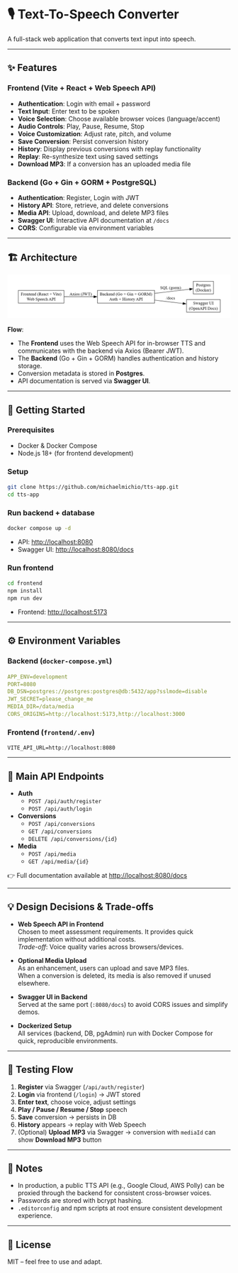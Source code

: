 # 🎙️ Text-To-Speech Converter

A full-stack web application that converts text input into speech.  

---

## ✨ Features

### Frontend (Vite + React + Web Speech API)
- **Authentication**: Login with email + password
- **Text Input**: Enter text to be spoken
- **Voice Selection**: Choose available browser voices (language/accent)
- **Audio Controls**: Play, Pause, Resume, Stop
- **Voice Customization**: Adjust rate, pitch, and volume
- **Save Conversion**: Persist conversion history
- **History**: Display previous conversions with replay functionality
- **Replay**: Re-synthesize text using saved settings
- **Download MP3**: If a conversion has an uploaded media file

### Backend (Go + Gin + GORM + PostgreSQL)
- **Authentication**: Register, Login with JWT
- **History API**: Store, retrieve, and delete conversions
- **Media API**: Upload, download, and delete MP3 files
- **Swagger UI**: Interactive API documentation at `/docs`
- **CORS**: Configurable via environment variables

---

## 🏗️ Architecture

![Architecture Diagram](./tts_architecture.png)


**Flow**:
- The **Frontend** uses the Web Speech API for in-browser TTS and communicates with the backend via Axios (Bearer JWT).
- The **Backend** (Go + Gin + GORM) handles authentication and history storage.
- Conversion metadata is stored in **Postgres**.
- API documentation is served via **Swagger UI**.

---

## 🚀 Getting Started

### Prerequisites
- Docker & Docker Compose
- Node.js 18+ (for frontend development)

### Setup
```bash
git clone https://github.com/michaelmichio/tts-app.git
cd tts-app
```

### Run backend + database
```bash
docker compose up -d
```
- API: [http://localhost:8080](http://localhost:8080)  
- Swagger UI: [http://localhost:8080/docs](http://localhost:8080/docs)

### Run frontend
```bash
cd frontend
npm install
npm run dev
```
- Frontend: [http://localhost:5173](http://localhost:5173)

---

## ⚙️ Environment Variables

### Backend (`docker-compose.yml`)
```yaml
APP_ENV=development
PORT=8080
DB_DSN=postgres://postgres:postgres@db:5432/app?sslmode=disable
JWT_SECRET=please_change_me
MEDIA_DIR=/data/media
CORS_ORIGINS=http://localhost:5173,http://localhost:3000
```

### Frontend (`frontend/.env`)
```env
VITE_API_URL=http://localhost:8080
```

---

## 🔑 Main API Endpoints

- **Auth**
  - `POST /api/auth/register`
  - `POST /api/auth/login`
- **Conversions**
  - `POST /api/conversions`
  - `GET /api/conversions`
  - `DELETE /api/conversions/{id}`
- **Media**
  - `POST /api/media`
  - `GET /api/media/{id}`

👉 Full documentation available at [http://localhost:8080/docs](http://localhost:8080/docs)

---

## 💡 Design Decisions & Trade-offs

- **Web Speech API in Frontend**  
  Chosen to meet assessment requirements. It provides quick implementation without additional costs.  
  *Trade-off*: Voice quality varies across browsers/devices.

- **Optional Media Upload**  
  As an enhancement, users can upload and save MP3 files.  
  When a conversion is deleted, its media is also removed if unused elsewhere.

- **Swagger UI in Backend**  
  Served at the same port (`:8080/docs`) to avoid CORS issues and simplify demos.

- **Dockerized Setup**  
  All services (backend, DB, pgAdmin) run with Docker Compose for quick, reproducible environments.

---

## 🧪 Testing Flow

1. **Register** via Swagger (`/api/auth/register`)
2. **Login** via frontend (`/login`) → JWT stored
3. **Enter text**, choose voice, adjust settings
4. **Play / Pause / Resume / Stop** speech
5. **Save** conversion → persists in DB
6. **History** appears → replay with Web Speech
7. (Optional) **Upload MP3** via Swagger → conversion with `mediaId` can show **Download MP3** button

---

## 📌 Notes

- In production, a public TTS API (e.g., Google Cloud, AWS Polly) can be proxied through the backend for consistent cross-browser voices.
- Passwords are stored with bcrypt hashing.
- `.editorconfig` and npm scripts at root ensure consistent development experience.

---

## 📜 License
MIT – feel free to use and adapt.
